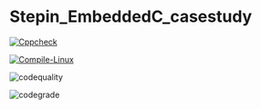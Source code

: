 # Stepin_EmbeddedC_casestudy

[![Cppcheck](https://github.com/vinayaka-sm/Stepin_EmbeddedC_casestudy/actions/workflows/Codequality.yml/badge.svg)](https://github.com/vinayaka-sm/Stepin_EmbeddedC_casestudy/actions/workflows/Codequality.yml)


[![Compile-Linux](https://github.com/vinayaka-sm/Stepin_EmbeddedC_casestudy/actions/workflows/Compile.yml/badge.svg)](https://github.com/vinayaka-sm/Stepin_EmbeddedC_casestudy/actions/workflows/Compile.yml)

![codequality](https://www.code-inspector.com/project/28812/score/svg)

![codegrade](https://www.code-inspector.com/project/28812/status/svg)
